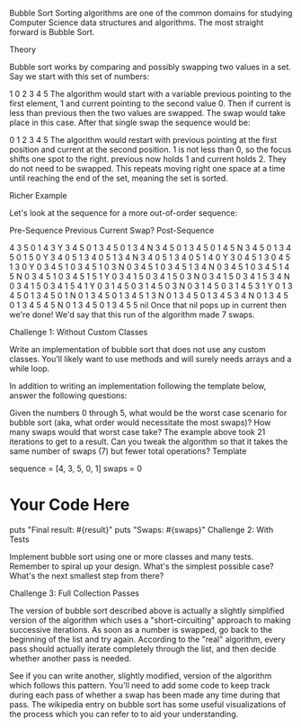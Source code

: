 Bubble Sort
Sorting algorithms are one of the common domains for studying Computer Science data structures and algorithms. The most straight forward is Bubble Sort.

Theory

Bubble sort works by comparing and possibly swapping two values in a set. Say we start with this set of numbers:

1 0 2 3 4 5
The algorithm would start with a variable previous pointing to the first element, 1 and current pointing to the second value 0. Then if current is less than previous then the two values are swapped. The swap would take place in this case. After that single swap the sequence would be:

0 1 2 3 4 5
The algorithm would restart with previous pointing at the first position and current at the second position. 1 is not less than 0, so the focus shifts one spot to the right. previous now holds 1 and current holds 2. They do not need to be swapped. This repeats moving right one space at a time until reaching the end of the set, meaning the set is sorted.

Richer Example

Let's look at the sequence for a more out-of-order sequence:

Pre-Sequence Previous Current Swap? Post-Sequence

4 3 5 0 1       4        3      Y    3 4 5 0 1
3 4 5 0 1       3        4      N    3 4 5 0 1
3 4 5 0 1       4        5      N    3 4 5 0 1
3 4 5 0 1       5        0      Y    3 4 0 5 1
3 4 0 5 1       3        4      N    3 4 0 5 1
3 4 0 5 1       4        0      Y    3 0 4 5 1
3 0 4 5 1       3        0      Y    0 3 4 5 1
0 3 4 5 1       0        3      N    0 3 4 5 1
0 3 4 5 1       3        4      N    0 3 4 5 1
0 3 4 5 1       4        5      N    0 3 4 5 1
0 3 4 5 1       5        1      Y    0 3 4 1 5
0 3 4 1 5       0        3      N    0 3 4 1 5
0 3 4 1 5       3        4      N    0 3 4 1 5
0 3 4 1 5       4        1      Y    0 3 1 4 5
0 3 1 4 5       0        3      N    0 3 1 4 5
0 3 1 4 5       3        1      Y    0 1 3 4 5
0 1 3 4 5       0        1      N    0 1 3 4 5
0 1 3 4 5       1        3      N    0 1 3 4 5
0 1 3 4 5       3        4      N    0 1 3 4 5
0 1 3 4 5       4        5      N    0 1 3 4 5
0 1 3 4 5       5        nil
Once that nil pops up in current then we're done! We'd say that this run of the algorithm made 7 swaps.

Challenge 1: Without Custom Classes

Write an implementation of bubble sort that does not use any custom classes. You'll likely want to use methods and will surely needs arrays and a while loop.

In addition to writing an implementation following the template below, answer the following questions:

Given the numbers 0 through 5, what would be the worst case scenario for bubble sort (aka, what order would necessitate the most swaps)?
How many swaps would that worst case take?
The example above took 21 iterations to get to a result. Can you tweak the algorithm so that it takes the same number of swaps (7) but fewer total operations?
Template

sequence = [4, 3, 5, 0, 1]
swaps = 0

# Your Code Here

puts "Final result: #{result}"
puts "Swaps: #{swaps}"
Challenge 2: With Tests

Implement bubble sort using one or more classes and many tests. Remember to spiral up your design. What's the simplest possible case? What's the next smallest step from there?

Challenge 3: Full Collection Passes

The version of bubble sort described above is actually a slightly simplified version of the algorithm which uses a "short-circuiting" approach to making successive iterations. As soon as a number is swapped, go back to the beginning of the list and try again. According to the "real" algorithm, every pass should actually iterate completely through the list, and then decide whether another pass is needed.

See if you can write another, slightly modified, version of the algorithm which follows this pattern. You'll need to add some code to keep track during each pass of whether a swap has been made any time during that pass. The wikipedia entry on bubble sort has some useful visualizations of the process which you can refer to to aid your understanding.